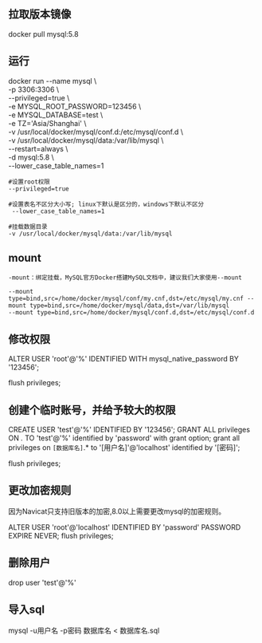 ## 拉取版本镜像   
docker pull mysql:5.8   

## 运行   
docker run --name mysql \  
 -p 3306:3306 \  
 --privileged=true \  
 -e MYSQL_ROOT_PASSWORD=123456 \  
 -e MYSQL_DATABASE=test \   
 -e TZ='Asia/Shanghai' \   
 -v /usr/local/docker/mysql/conf.d:/etc/mysql/conf.d \  
 -v /usr/local/docker/mysql/data:/var/lib/mysql \   
 --restart=always \  
 -d mysql:5.8 \   
 --lower_case_table_names=1   


```
#设置root权限
--privileged=true    

#设置表名不区分大小写; linux下默认是区分的，windows下默认不区分
 --lower_case_table_names=1

#挂载数据目录
-v /usr/local/docker/mysql/data:/var/lib/mysql

```
   

## mount  
```
-mount：绑定挂载，MySQL官方Docker搭建MySQL文档中，建议我们大家使用--mount

--mount type=bind,src=/home/docker/mysql/conf/my.cnf,dst=/etc/mysql/my.cnf --mount type=bind,src=/home/docker/mysql/data,dst=/var/lib/mysql
--mount type=bind,src=/home/docker/mysql/conf.d,dst=/etc/mysql/conf.d

```


## 修改权限   
ALTER USER 'root'@'%' IDENTIFIED WITH mysql_native_password BY '123456';   

flush privileges;   

## 创建个临时账号，并给予较大的权限
CREATE USER 'test'@'%' IDENTIFIED BY '123456';
GRANT ALL privileges ON *.* TO 'test'@'%' identified by 'password' with grant option;
grant all privileges on `[数据库名]`.* to '[用户名]'@'localhost'  identified by '[密码]';

flush privileges;


## 更改加密规则   
因为Navicat只支持旧版本的加密,8.0以上需要更改mysql的加密规则。   

ALTER USER 'root'@'localhost' IDENTIFIED BY 'password' PASSWORD EXPIRE NEVER;
flush privileges;

## 删除用户  
 drop user 'test'@'%'

## 导入sql   
mysql -u用户名 -p密码 数据库名 < 数据库名.sql   